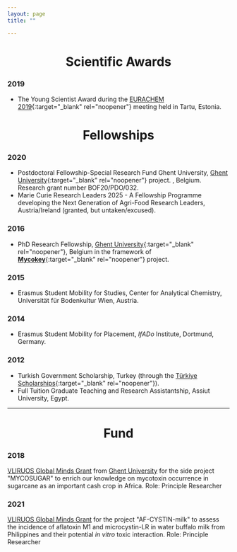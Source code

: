 ```yaml
---
layout: page
title: ""

---
```

<h1 align="center">Scientific Awards</h1>

### 2019
  - The Young Scientist Award during the [EURACHEM 2019](https://eurachem2019.akki.ut.ee/){:target="_blank" rel="noopener"} meeting held in Tartu, Estonia.


<h1 align="center">Fellowships</h1>

### 2020 
- Postdoctoral Fellowship-Special Research Fund Ghent University, [Ghent University](https://www.ugent.be/en){:target="_blank" rel="noopener"} project.
, Belgium.
Research grant number BOF20/PDO/032.
- Marie Curie Research Leaders 2025 - A Fellowship Programme developing the Next Generation of Agri-Food
Research Leaders, Austria/Ireland (granted, but untaken/excused).

### 2016 
- PhD Research Fellowship, [Ghent University](https://www.ugent.be/en){:target="_blank" rel="noopener"}, Belgium in the framework of [**Mycokey**](http://www.mycokey.eu/){:target="_blank" rel="noopener"} project.

### 2015 
- Erasmus Student Mobility for Studies, Center for Analytical Chemistry, Universität für
Bodenkultur Wien, Austria.

### 2014 
- Erasmus Student Mobility for Placement, _IfADo_ Institute, Dortmund, Germany.

### 2012 
- Turkish Government Scholarship, Turkey (through the [Türkiye Scholarships](https://www.turkiyeburslari.gov.tr/){:target="_blank" rel="noopener"}).
- Full Tuition Graduate Teaching and Research Assistantship, Assiut University, Egypt.

---
<h1 align="center">Fund</h1>

### 2018
[VLIRUOS Global Minds Grant](https://www.ugent.be/en/research/funding/devcoop/globalmindsfund.htm) from [Ghent University](https://www.ugent.be/en) for the side project "MYCOSUGAR" to enrich our knowledge on mycotoxin occurrence in sugarcane as an important cash crop in Africa. Role: Principle Researcher

### 2021
[VLIRUOS Global Minds Grant](https://www.ugent.be/en/research/funding/devcoop/globalmindsfund.htm) for the project "AF-CYSTIN-milk" to assess the incidence of aflatoxin M1 and microcystin-LR in water buffalo milk from Philippines and their potential _in vitro_ toxic interaction. Role: Principle Researcher



